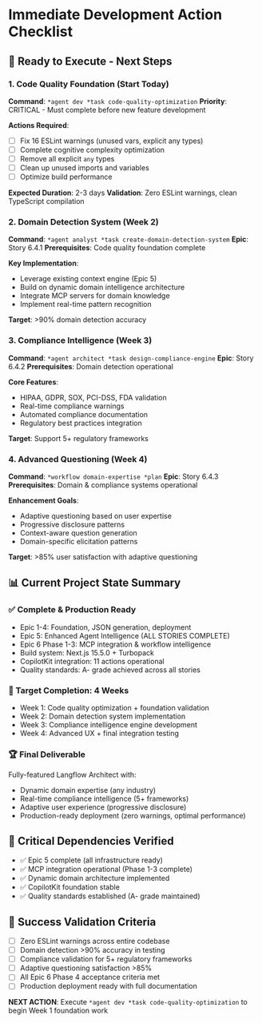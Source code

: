 # Immediate Development Action Checklist

## 🚀 Ready to Execute - Next Steps

### 1. Code Quality Foundation (Start Today)

**Command**: `*agent dev *task code-quality-optimization`
**Priority**: CRITICAL - Must complete before new feature development

**Actions Required**:

- [ ] Fix 16 ESLint warnings (unused vars, explicit any types)
- [ ] Complete cognitive complexity optimization
- [ ] Remove all explicit `any` types
- [ ] Clean up unused imports and variables
- [ ] Optimize build performance

**Expected Duration**: 2-3 days
**Validation**: Zero ESLint warnings, clean TypeScript compilation

### 2. Domain Detection System (Week 2)

**Command**: `*agent analyst *task create-domain-detection-system`
**Epic**: Story 6.4.1
**Prerequisites**: Code quality foundation complete

**Key Implementation**:

- Leverage existing context engine (Epic 5)
- Build on dynamic domain intelligence architecture
- Integrate MCP servers for domain knowledge
- Implement real-time pattern recognition

**Target**: >90% domain detection accuracy

### 3. Compliance Intelligence (Week 3)

**Command**: `*agent architect *task design-compliance-engine`
**Epic**: Story 6.4.2
**Prerequisites**: Domain detection operational

**Core Features**:

- HIPAA, GDPR, SOX, PCI-DSS, FDA validation
- Real-time compliance warnings
- Automated compliance documentation
- Regulatory best practices integration

**Target**: Support 5+ regulatory frameworks

### 4. Advanced Questioning (Week 4)

**Command**: `*workflow domain-expertise *plan`
**Epic**: Story 6.4.3
**Prerequisites**: Domain & compliance systems operational

**Enhancement Goals**:

- Adaptive questioning based on user expertise
- Progressive disclosure patterns
- Context-aware question generation
- Domain-specific elicitation patterns

**Target**: >85% user satisfaction with adaptive questioning

## 📊 Current Project State Summary

### ✅ Complete & Production Ready

- Epic 1-4: Foundation, JSON generation, deployment
- Epic 5: Enhanced Agent Intelligence (ALL STORIES COMPLETE)
- Epic 6 Phase 1-3: MCP integration & workflow intelligence
- Build system: Next.js 15.5.0 + Turbopack
- CopilotKit integration: 11 actions operational
- Quality standards: A- grade achieved across all stories

### 🎯 Target Completion: 4 Weeks

- Week 1: Code quality optimization + foundation validation
- Week 2: Domain detection system implementation
- Week 3: Compliance intelligence engine development
- Week 4: Advanced UX + final integration testing

### 🏆 Final Deliverable

Fully-featured Langflow Architect with:

- Dynamic domain expertise (any industry)
- Real-time compliance intelligence (5+ frameworks)
- Adaptive user experience (progressive disclosure)
- Production-ready deployment (zero warnings, optimal performance)

## 🚨 Critical Dependencies Verified

- ✅ Epic 5 complete (all infrastructure ready)
- ✅ MCP integration operational (Phase 1-3 complete)
- ✅ Dynamic domain architecture implemented
- ✅ CopilotKit foundation stable
- ✅ Quality standards established (A- grade maintained)

## 🎯 Success Validation Criteria

- [ ] Zero ESLint warnings across entire codebase
- [ ] Domain detection >90% accuracy in testing
- [ ] Compliance validation for 5+ regulatory frameworks
- [ ] Adaptive questioning satisfaction >85%
- [ ] All Epic 6 Phase 4 acceptance criteria met
- [ ] Production deployment ready with full documentation

**NEXT ACTION**: Execute `*agent dev *task code-quality-optimization` to begin Week 1 foundation work

